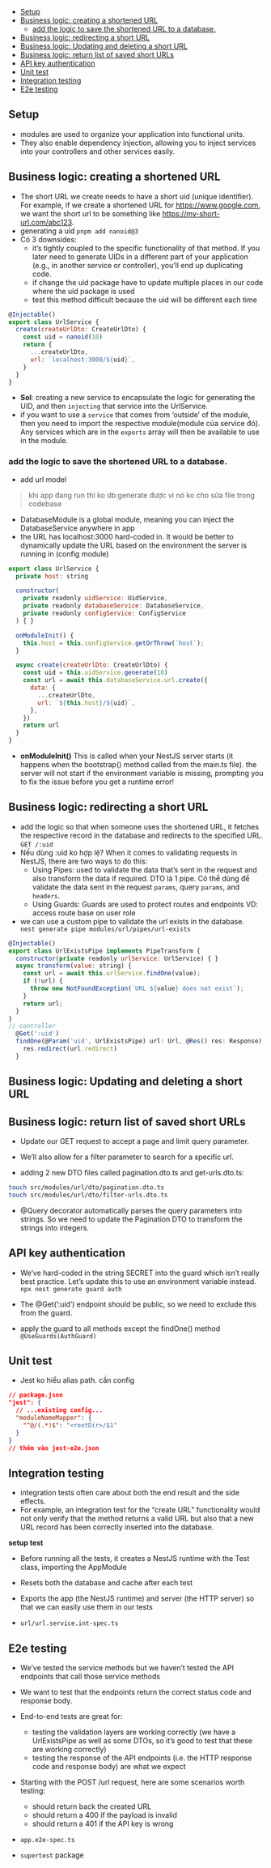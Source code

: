 - [Setup](#setup)
- [Business logic: creating a shortened URL](#business-logic-creating-a-shortened-url)
  - [add the logic to save the shortened URL to a database.](#add-the-logic-to-save-the-shortened-url-to-a-database)
- [Business logic: redirecting a short URL](#business-logic-redirecting-a-short-url)
- [Business logic: Updating and deleting a short URL](#business-logic-updating-and-deleting-a-short-url)
- [Business logic: return list of saved short URLs](#business-logic-return-list-of-saved-short-urls)
- [API key authentication](#api-key-authentication)
- [Unit test](#unit-test)
- [Integration testing](#integration-testing)
- [E2e testing](#e2e-testing)

## Setup

- modules are used to organize your application into functional units.
- They also enable dependency injection, allowing you to inject services into your controllers and other services easily.

## Business logic: creating a shortened URL

- The short URL we create needs to have a short uid (unique identifier). For example, if we create a shortened URL for https://www.google.com, we want the short url to be something like https://my-short-url.com/abc123.
- generating a uid
  `pnpm add nanoid@3`
- Có 3 downsides:
  - it’s tightly coupled to the specific functionality of that method. If you later need to generate UIDs in a different part of your application (e.g., in another service or controller), you’ll end up duplicating code.
  - if change the uid package have to update multiple places in our code where the uid package is used
  - test this method difficult because the uid will be different each time

```js
@Injectable()
export class UrlService {
  create(createUrlDto: CreateUrlDto) {
    const uid = nanoid(10)
    return {
      ...createUrlDto,
      url: `localhost:3000/${uid}`,
    }
  }
}
```

- **Sol**: creating a new service to encapsulate the logic for generating the UID, and then `injecting` that service into the UrlService.
- if you want to use a `service` that comes from ‘outside’ of the module, then you need to import the respective module(module của service đó). Any services which are in the `exports` array will then be available to use in the module.

### add the logic to save the shortened URL to a database.

- add url model

> khi app đang run thì ko db:generate được vì nó ko cho sửa file trong codebase

- DatabaseModule is a global module, meaning you can inject the DatabaseService anywhere in app
- the URL has localhost:3000 hard-coded in. It would be better to dynamically update the URL based on the environment the server is running in (config module)

```js
export class UrlService {
  private host: string

  constructor(
    private readonly uidService: UidService,
    private readonly databaseService: DatabaseService,
    private readonly configService: ConfigService
  ) { }

  onModuleInit() {
    this.host = this.configService.getOrThrow(`host`);
  }

  async create(createUrlDto: CreateUrlDto) {
    const uid = this.uidService.generate(10)
    const url = await this.databaseService.url.create({
      data: {
        ...createUrlDto,
        url: `${this.host}/${uid}`,
      },
    })
    return url
  }
}
```

- **onModuleInit()** This is called when your NestJS server starts (it happens when the bootstrap() method called from the main.ts file). the server will not start if the environment variable is missing, prompting you to fix the issue before you get a runtime error!

## Business logic: redirecting a short URL

- add the logic so that when someone uses the shortened URL, it fetches the respective record in the database and redirects to the specified URL.
  `GET /:uid`
- Nếu dùng :uid ko hợp lệ? When it comes to validating requests in NestJS, there are two ways to do this:
  - Using Pipes: used to validate the data that’s sent in the request and also transform the data if required. DTO là 1 pipe.
    Có thể dùng để validate the data sent in the request `params`, query `params`, and `headers`.
  - Using Guards: Guards are used to protect routes and endpoints VD: access route base on user role
- we can use a custom pipe to validate the url exists in the database.
  ` nest generate pipe modules/url/pipes/url-exists`

```js
@Injectable()
export class UrlExistsPipe implements PipeTransform {
  constructor(private readonly urlService: UrlService) { }
  async transform(value: string) {
    const url = await this.urlService.findOne(value);
    if (!url) {
      throw new NotFoundException(`URL ${value} does not exist`);
    }
    return url;
  }
}
// controller
  @Get(':uid')
  findOne(@Param('uid', UrlExistsPipe) url: Url, @Res() res: Response) {
    res.redirect(url.redirect)
  }


```

## Business logic: Updating and deleting a short URL

## Business logic: return list of saved short URLs

- Update our GET request to accept a page and limit query parameter.
- We’ll also allow for a filter parameter to search for a specific url.

- adding 2 new DTO files called pagination.dto.ts and get-urls.dto.ts:

```bash
touch src/modules/url/dto/pagination.dto.ts
touch src/modules/url/dto/filter-urls.dto.ts

```

- @Query decorator automatically parses the query parameters into strings. So we need to update the Pagination DTO to transform the strings into integers.

## API key authentication

- We’ve hard-coded in the string SECRET into the guard which isn’t really best practice. Let’s update this to use an environment variable instead.
  `npx nest generate guard auth`

- The @Get(’:uid’) endpoint should be public, so we need to exclude this from the guard.
- apply the guard to all methods except the findOne() method
  `@UseGuards(AuthGuard)`

## Unit test

- Jest ko hiểu alias path. cần config

```json
// package.json
"jest": {
  // ...existing config...
  "moduleNameMapper": {
    "^@/(.*)$": "<rootDir>/$1"
  }
}
// thêm vào jest-e2e.json
```

## Integration testing

- integration tests often care about both the end result and the side effects.
- For example, an integration test for the “create URL” functionality would not only verify that the method returns a valid URL but also that a new URL record has been correctly inserted into the database.

**setup test**

- Before running all the tests, it creates a NestJS runtime with the Test class, importing the AppModule
- Resets both the database and cache after each test
- Exports the app (the NestJS runtime) and server (the HTTP server) so that we can easily use them in our tests

- `url/url.service.int-spec.ts`

## E2e testing

- We’ve tested the service methods but we haven’t tested the API endpoints that call those service methods
- We want to test that the endpoints return the correct status code and response body.
- End-to-end tests are great for:
  - testing the validation layers are working correctly (we have a UrlExistsPipe as well as some DTOs, so it’s good to test that these are working correctly)
  - testing the response of the API endpoints (i.e. the HTTP response code and response body) are what we expect

- Starting with the POST /url request, here are some scenarios worth testing:
  - should return back the created URL
  - should return a 400 if the payload is invalid
  - should return a 401 if the API key is wrong
- `app.e2e-spec.ts`
- `supertest` package
